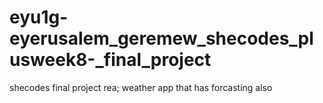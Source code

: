 # eyu1g-eyerusalem_geremew_shecodes_plusweek8-_final_project
shecodes final project rea; weather app that has forcasting also
